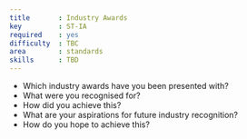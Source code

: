 ```yaml
---
title       : Industry Awards
key         : ST-IA
required    : yes
difficulty  : TBC
area        : standards
skills      : TBD
---
```


- Which industry awards have you been presented with?
 - What were you recognised for?
 - How did you achieve this?
- What are your aspirations for future industry recognition?
 - How do you hope to achieve this?
